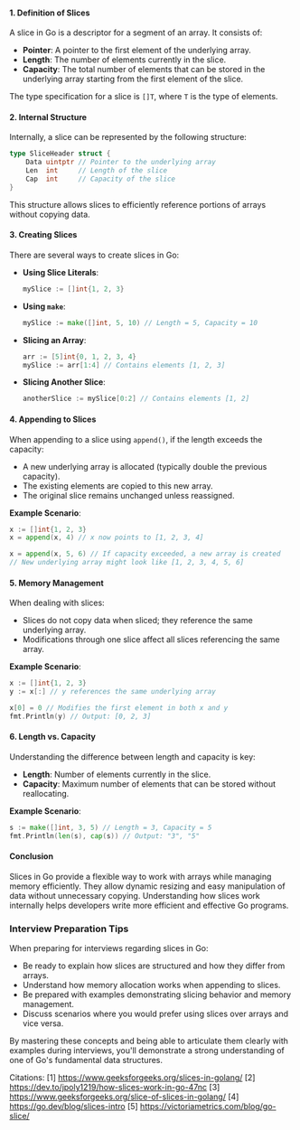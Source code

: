 #### 1. **Definition of Slices**

A slice in Go is a descriptor for a segment of an array. It consists of:
- **Pointer**: A pointer to the first element of the underlying array.
- **Length**: The number of elements currently in the slice.
- **Capacity**: The total number of elements that can be stored in the underlying array starting from the first element of the slice.

The type specification for a slice is `[]T`, where `T` is the type of elements.

#### 2. **Internal Structure**

Internally, a slice can be represented by the following structure:

```go
type SliceHeader struct {
    Data uintptr // Pointer to the underlying array
    Len  int     // Length of the slice
    Cap  int     // Capacity of the slice
}
```

This structure allows slices to efficiently reference portions of arrays without copying data.

#### 3. **Creating Slices**

There are several ways to create slices in Go:

- **Using Slice Literals**:
  ```go
  mySlice := []int{1, 2, 3}
  ```

- **Using `make`**:
  ```go
  mySlice := make([]int, 5, 10) // Length = 5, Capacity = 10
  ```

- **Slicing an Array**:
  ```go
  arr := [5]int{0, 1, 2, 3, 4}
  mySlice := arr[1:4] // Contains elements [1, 2, 3]
  ```

- **Slicing Another Slice**:
  ```go
  anotherSlice := mySlice[0:2] // Contains elements [1, 2]
  ```

#### 4. **Appending to Slices**

When appending to a slice using `append()`, if the length exceeds the capacity:
- A new underlying array is allocated (typically double the previous capacity).
- The existing elements are copied to this new array.
- The original slice remains unchanged unless reassigned.

**Example Scenario**:
```go
x := []int{1, 2, 3}
x = append(x, 4) // x now points to [1, 2, 3, 4]

x = append(x, 5, 6) // If capacity exceeded, a new array is created
// New underlying array might look like [1, 2, 3, 4, 5, 6]
```

#### 5. **Memory Management**

When dealing with slices:
- Slices do not copy data when sliced; they reference the same underlying array.
- Modifications through one slice affect all slices referencing the same array.

**Example Scenario**:
```go
x := []int{1, 2, 3}
y := x[:] // y references the same underlying array

x[0] = 0 // Modifies the first element in both x and y
fmt.Println(y) // Output: [0, 2, 3]
```

#### 6. **Length vs. Capacity**

Understanding the difference between length and capacity is key:
- **Length**: Number of elements currently in the slice.
- **Capacity**: Maximum number of elements that can be stored without reallocating.

**Example Scenario**:
```go
s := make([]int, 3, 5) // Length = 3, Capacity = 5
fmt.Println(len(s), cap(s)) // Output: "3", "5"
```

#### Conclusion

Slices in Go provide a flexible way to work with arrays while managing memory efficiently. They allow dynamic resizing and easy manipulation of data without unnecessary copying. Understanding how slices work internally helps developers write more efficient and effective Go programs. 

### Interview Preparation Tips

When preparing for interviews regarding slices in Go:
- Be ready to explain how slices are structured and how they differ from arrays.
- Understand how memory allocation works when appending to slices.
- Be prepared with examples demonstrating slicing behavior and memory management.
- Discuss scenarios where you would prefer using slices over arrays and vice versa.

By mastering these concepts and being able to articulate them clearly with examples during interviews, you'll demonstrate a strong understanding of one of Go's fundamental data structures.

Citations:
[1] https://www.geeksforgeeks.org/slices-in-golang/
[2] https://dev.to/jpoly1219/how-slices-work-in-go-47nc
[3] https://www.geeksforgeeks.org/slice-of-slices-in-golang/
[4] https://go.dev/blog/slices-intro
[5] https://victoriametrics.com/blog/go-slice/